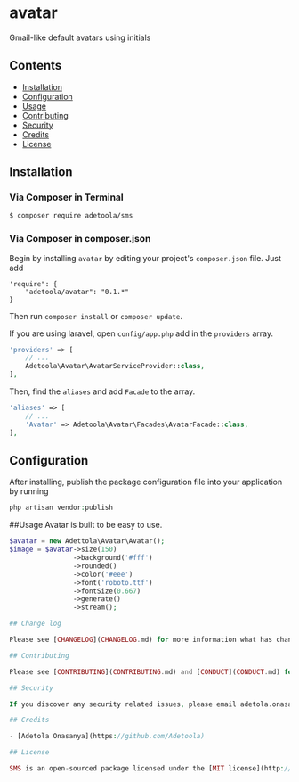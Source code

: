 # avatar
Gmail-like default avatars using initials

## Contents
- [Installation](#installation)
- [Configuration](#configuration)
- [Usage](#usage)
- [Contributing](#contributing)
- [Security](#security)
- [Credits](#credits)
- [License](#license)

## Installation

### Via Composer in Terminal

``` bash
$ composer require adetoola/sms
```

### Via Composer in composer.json
Begin by installing `avatar` by editing your project's `composer.json` file. Just add

    'require": {
        "adetoola/avatar": "0.1.*"
    }

Then run `composer install` or `composer update`.

If you are using laravel, open `config/app.php` add in the `providers` array.

``` php
'providers' => [
    // ...
    Adetoola\Avatar\AvatarServiceProvider::class,
],
```

Then, find the `aliases` and add `Facade` to the array.

``` php
'aliases' => [
    // ...
    'Avatar' => Adetoola\Avatar\Facades\AvatarFacade::class,
],
```

## Configuration

After installing, publish the package configuration file into your application by running

``` php
php artisan vendor:publish
```

##Usage
Avatar is built to be easy to use.
```php
$avatar = new Adettola\Avatar\Avatar();
$image = $avatar->size(150)
                ->background('#fff')
                ->rounded()
                ->color('#eee')
                ->font('roboto.ttf')
                ->fontSize(0.667)
                ->generate()
                ->stream();

## Change log

Please see [CHANGELOG](CHANGELOG.md) for more information what has changed recently.

## Contributing

Please see [CONTRIBUTING](CONTRIBUTING.md) and [CONDUCT](CONDUCT.md) for details.

## Security

If you discover any security related issues, please email adetola.onasanya@gmail.com instead of using the issue tracker.

## Credits

- [Adetola Onasanya](https://github.com/Adetoola)

## License

SMS is an open-sourced package licensed under the [MIT license](http://opensource.org/licenses/MIT).
